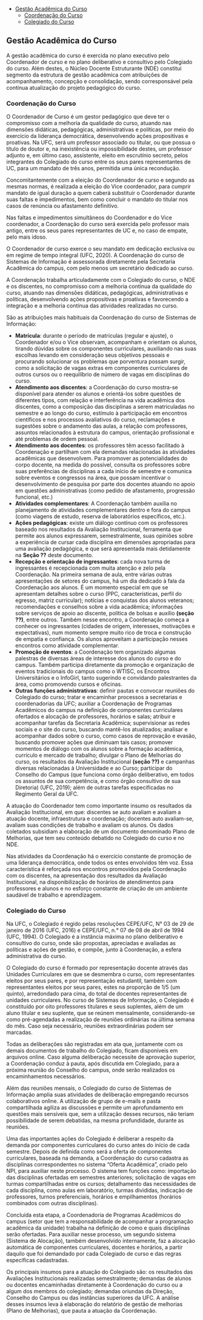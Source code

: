 [](toc)
- [Gestão Acadêmica do Curso](#gestão-acadêmica-do-curso)
    - [Coordenação do Curso](#coordenação-do-curso)
    - [Colegiado do Curso](#colegiado-do-curso)
[](toc)


## Gestão Acadêmica do Curso

A gestão acadêmica do curso é exercida no plano executivo pelo Coordenador de curso e no plano deliberativo e consultivo pelo Colegiado do curso. Além destes, o Núcleo Docente Estruturante (NDE) constitui segmento da estrutura de gestão acadêmica com atribuições de acompanhamento, concepção e consolidação, sendo corresponsável pela contínua atualização do projeto pedagógico do curso.

### Coordenação do Curso
O Coordenador de Curso é um gestor pedagógico que deve ter o compromisso com a melhoria da qualidade do curso, atuando nas dimensões didáticas, pedagógicas, administrativas e políticas, por meio do exercício da liderança democrática, desenvolvendo ações propositivas e proativas. Na UFC, será um professor associado ou titular, ou que possua o título de doutor e, na inexistência ou impossibilidade destes, um professor adjunto e, em último caso, assistente, eleito em escrutínio secreto, pelos integrantes do Colegiado do curso entre os seus pares representantes de UC, para um mandato de três anos, permitida uma única recondução.

Concomitantemente com a eleição do Coordenador de curso e segundo as mesmas normas, é realizada a eleição do Vice coordenador, para cumprir mandato de igual duração a quem caberá substituir o Coordenador durante suas faltas e impedimentos, bem como concluir o mandato do titular nos casos de renúncia ou afastamento definitivo.

Nas faltas e impedimentos simultâneos do Coordenador e do Vice coordenador, a Coordenação do curso será exercida pelo professor mais antigo, entre os seus pares representantes de UC e, no caso de empate, pelo mais idoso.

O Coordenador de curso exerce o seu mandato em dedicação exclusiva ou em regime de tempo integral (UFC, 2020). A Coordenação do curso de Sistemas de Informação é assessorada diretamente pela Secretaria Acadêmica do campus, com pelo menos um secretário dedicado ao curso.

A Coordenação trabalha articuladamente com o Colegiado do curso, o NDE e os discentes, no compromisso com a melhoria contínua da qualidade do curso, atuando nas dimensões didáticas, pedagógicas, administrativas e políticas, desenvolvendo ações propositivas e proativas e favorecendo a integração e a melhoria contínua das atividades realizadas no curso.

São as atribuições mais habituais da Coordenação do curso de Sistemas de Informação:
- **Matrícula**: durante o período de matrículas (regular e ajuste), o Coordenador e/ou o Vice observam, acompanham e orientam os alunos, tirando dúvidas sobre os componentes curriculares, auxiliando nas suas escolhas levando em consideração seus objetivos pessoais e procurando solucionar os problemas que porventura possam surgir, como a solicitação de vagas extras em componentes curriculares de outros cursos ou o reequilíbrio de número de vagas em disciplinas do curso.
- **Atendimento aos discentes**: a Coordenação do curso mostra-se disponível para atender os alunos e orientá-los sobre questões de diferentes tipos, com relação e interferência na vida acadêmica dos discentes, como a composição das disciplinas a serem matriculadas no semestre e ao longo do curso, estímulo à participação em encontros científicos e nos processos avaliativos do curso, reclamações e sugestões sobre o andamento das aulas, a relação com professores, assuntos relacionados à estrutura do campus, orientação profissional e até problemas de ordem pessoal.
- **Atendimento aos docentes**: os professores têm acesso facilitado à Coordenação e partilham com ela demandas relacionadas às atividades acadêmicas que desenvolvem. Para promover as potencialidades do corpo docente, na medida do possível, consulta os professores sobre suas preferências de disciplinas a cada início de semestre e comunica sobre eventos e congressos na área, que possam incentivar o desenvolvimento de pesquisa por parte dos docentes atuando no apoio em questões administrativas (como pedido de afastamento, progressão funcional, etc.)
- **Atividades complementares**: A Coordenação também auxilia no planejamento de atividades complementares dentro e fora do campus (como viagens de estudo, reserva de laboratórios específicos, etc.).
- **Ações pedagógicas**: existe um diálogo contínuo com os professores baseado nos resultados da Avaliação Institucional, ferramenta que permite aos alunos expressarem, semestralmente, suas opiniões sobre a experiência de cursar cada disciplina em dimensões apropriadas para uma avaliação pedagógica, e que será apresentada mais detidamente na **Seção ??** deste documento.
- **Recepção e orientação de ingressantes**: cada nova turma de ingressantes é recepcionada com muita atenção e zelo pela Coordenação. Na primeira semana de aula, entre várias outras apresentações de setores do campus, há um dia dedicado à fala da Coordenação aos alunos. É um momento especial em que se apresentam detalhes sobre o curso (PPC, características, perfil do egresso, matriz curricular); notícias e conquistas dos alunos veteranos; recomendações e conselhos sobre a vida acadêmica; informações sobre serviços de apoio ao discente, política de bolsas e auxílio **(seção ??)**, entre outros. Também nesse encontro, a Coordenação começa a conhecer os ingressantes (cidades de origem, interesses, motivações e expectativas), num momento sempre muito rico de troca e construção de empatia e confiança. Os alunos aproveitam a participação nesses encontros como atividade complementar.
- **Promoção de eventos**: a Coordenação tem organizado algumas palestras de diversas áreas de interesse dos alunos do curso e do campus. Também participa diretamente da promoção e organização de eventos tradicionais do campus como o WTISC, os Encontros Universitários e o InfoGirl, tanto sugerindo e convidando palestrantes da área, como promovendo cursos e oficinas.
- **Outras funções administrativas**: definir pautas e convocar reuniões do Colegiado do curso; tratar e encaminhar processos a secretarias e coordenadorias da UFC; auxiliar a Coordenação de Programas Acadêmicos do campus na definição de componentes curriculares ofertados e alocação de professores, horários e salas; atribuir e acompanhar tarefas da Secretaria Acadêmica; supervisionar as redes sociais e o site do curso, buscando mantê-los atualizados; analisar e acompanhar dados sobre o curso, como casos de reprovação e evasão, buscando promover ações que diminuam tais casos; promover momentos de diálogo com os alunos sobre a formação acadêmica, currículo e mercado de trabalho; divulgar o Plano de Melhorias do curso, os resultados da Avaliação Institucional **(seção ??)** e campanhas diversas relacionadas à Universidade e ao Curso; participar do Conselho do Campus (que funciona como órgão deliberativo, em todos os assuntos de sua competência, e como órgão consultivo de sua Diretoria) (UFC, 2019); além de outras tarefas especificadas no Regimento Geral da UFC.

A atuação do Coordenador tem como importante insumo os resultados da Avaliação Institucional, em que: discentes se auto avaliam e avaliam a atuação docente, infraestrutura e coordenação; docentes auto avaliam-se, avaliam suas condições de trabalho e avaliam os alunos. Os dados coletados subsidiam a elaboração de um documento denominado Plano de Melhorias, que tem seu conteúdo debatido no Colegiado do curso e no NDE.

Nas atividades da Coordenação há o exercício constante de promoção de uma liderança democrática, onde todos os entes envolvidos têm voz. Essa característica é reforçada nos encontros promovidos pela Coordenação com os discentes, na apresentação dos resultados da Avaliação Institucional, na disponibilização de horários de atendimentos para professores e alunos e no esforço constante de criação de um ambiente saudável de trabalho e aprendizagem.

### Colegiado do Curso
Na UFC, o Colegiado é regido pelas resoluções CEPE/UFC, N° 03 de 29 de janeiro de 2016 (UFC, 2016) e CEPE/UFC, n.° 07 de 08 de abril de 1994 (UFC, 1994). O Colegiado é a instância máxima no plano deliberativo e consultivo do curso, onde são propostas, apreciadas e avaliadas as políticas e ações de gestão, e compõe, junto à Coordenação, a esfera administrativa do curso. 

O Colegiado do curso é formado por representação docente através das Unidades Curriculares em que se desmembra o curso, com representantes eleitos por seus pares, e por representação estudantil, também com representantes eleitos por seus pares, estes na proporção de 1/5 (um quinto), arredondado para cima, do total de docentes representantes de unidades curriculares. No curso de Sistemas de Informação, o Colegiado é constituído por oito professores titulares e seus suplentes, além de um aluno titular e seu suplente, que se reúnem mensalmente, considerando-se como pré-agendadas a realização de reuniões ordinárias na última semana do mês. Caso seja necessário, reuniões extraordinárias podem ser marcadas.

Todas as deliberações são registradas em ata que, juntamente com os demais documentos de trabalho do Colegiado, ficam disponíveis em arquivos online. Caso alguma deliberação necessite de aprovação superior, a Coordenação conduz à pauta, após discutida em Colegiado, para a próxima reunião do Conselho do campus, onde serão realizados os encaminhamentos necessários.

Além das reuniões mensais, o Colegiado do curso de Sistemas de Informação amplia suas atividades de deliberação empregando recursos colaborativos online. A utilização de grupo de e-mails e pasta compartilhada agiliza as discussões e permite um aprofundamento em questões mais sensíveis que, sem a utilização desses recursos, não teriam possibilidade de serem debatidas, na mesma profundidade, durante as reuniões.

Uma das importantes ações do Colegiado é deliberar a respeito da demanda por componentes curriculares do curso antes do início de cada semestre. Depois de definida como será a oferta de componentes curriculares, baseada na demanda, a Coordenação do curso cadastra as disciplinas correspondentes no sistema “Oferta Acadêmica”, criado pelo NPI, para auxiliar neste processo. O sistema tem funções como: importação das disciplinas ofertadas em semestres anteriores; solicitação de vagas em turmas compartilhadas entre os cursos; detalhamento das necessidades de cada disciplina, como aulas em laboratório, turmas divididas, indicação de professores, turnos preferenciais, horários e empilhamentos (horários combinados com outras disciplinas). 

Concluída esta etapa, a Coordenadoria de Programas Acadêmicos do campus (setor que tem a responsabilidade de acompanhar a programação acadêmica da unidade) trabalha na definição de como e quais disciplinas serão ofertadas. Para auxiliar nesse processo, um segundo sistema (Sistema de Alocação), também desenvolvido internamente, faz a alocação automática de componentes curriculares, docentes e horários, a partir daquilo que foi demandado por cada Colegiado de curso e das regras específicas cadastradas.

Os principais insumos para a atuação do Colegiado são: os resultados das Avaliações Institucionais realizadas semestralmente; demandas de alunos ou docentes encaminhadas diretamente à Coordenação do curso ou a algum dos membros do colegiado; demandas oriundas da Direção, Conselho do Campus ou das instâncias superiores da UFC. A análise desses insumos leva à elaboração do relatório de gestão de melhorias (Plano de Melhorias), que pauta a atuação da Coordenação.

